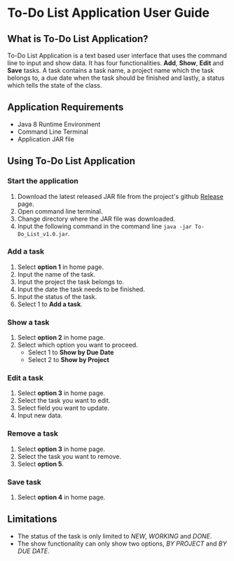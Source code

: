 To-Do List Application User Guide
===

What is To-Do List Application?
---

To-Do List Application is a text based user interface that uses the command line to input and show data.
It has four functionalities. **Add**, **Show**, **Edit** and **Save** tasks. A task contains a task name, a project name 
which the task belongs to, a due date when the task should be finished and lastly, a status which tells the state of the class. 


Application Requirements
---

- Java 8 Runtime Environment
- Command Line Terminal
- Application JAR file


Using To-Do List Application
---

### Start the application
1. Download the latest released JAR file from the project's github
[Release](https://github.com/djadifuntorum/ToDoList/releases) page.
2. Open command line terminal.
3. Change directory where the JAR file was downloaded.
4. Input the following command in the command line ``java -jar To-Do_List_v1.0.jar``. 

### Add a task
1. Select **option 1** in home page.
2. Input the name of the task.
3. Input the project the task belongs to.
4. Input the date the task needs to be finished.
5. Input the status of the task. 
6. Select 1 to **Add a task**.

### Show a task
1. Select **option 2** in home page.
2. Select which option you want to proceed.
	- Select 1 to **Show by Due Date**
	- Select 2 to **Show by Project**

### Edit a task
1. Select **option 3** in home page.
2. Select the task you want to edit.
3. Select field you want to update.
4. Input new data.

### Remove a task
1. Select **option 3** in home page.
2. Select the task you want to remove.
3. Select **option 5**.

### Save task
1. Select **option 4** in home page.

Limitations
---
- The status of the task is only limited to *NEW*, *WORKING* and *DONE*.
- The show functionality can only show two options, *BY PROJECT* and *BY DUE DATE*. 
